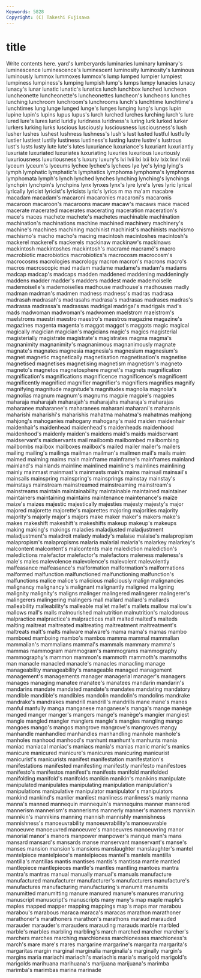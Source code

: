 ```yaml
---
Keywords: 5828 
Copyright: (C) Takeshi Fujisawa
---
```


# title

Write contents here.
yard's lumberyards luminaries luminary luminary's
luminescence luminescence's luminescent luminosity luminosity's luminous luminously lummox lummoxes lummox's
lump lumped lumpier lumpiest lumpiness lumpiness's lumping lumpish lump's lumps
lumpy lunacies lunacy lunacy's lunar lunatic lunatic's lunatics lunch lunchbox
lunched luncheon luncheonette luncheonette's luncheonettes luncheon's luncheons lunches lunching lunchroom
lunchroom's lunchrooms lunch's lunchtime lunchtime's lunchtimes lung lunge lunged lunge's
lunges lunging lung's lungs lupin lupine lupin's lupins lupus lupus's
lurch lurched lurches lurching lurch's lure lured lure's lures lurid
luridly luridness luridness's luring lurk lurked lurker lurkers lurking lurks
luscious lusciously lusciousness lusciousness's lush lusher lushes lushest lushness lushness's
lush's lust lusted lustful lustfully lustier lustiest lustily lustiness lustiness's
lusting lustre lustre's lustrous lust's lusts lusty lute lute's lutes
luxuriance luxuriance's luxuriant luxuriantly luxuriate luxuriated luxuriates luxuriating luxuries luxurious
luxuriously luxuriousness luxuriousness's luxury luxury's lvi lvii lxi lxii lxiv
lxix lxvi lxvii lyceum lyceum's lyceums lychee lychee's lychees lye
lye's lying lying's lymph lymphatic lymphatic's lymphatics lymphoma lymphoma's lymphomas
lymphomata lymph's lynch lynched lynches lynching lynching's lynchings lynchpin lynchpin's
lynchpins lynx lynxes lynx's lyre lyre's lyres lyric lyrical lyrically
lyricist lyricist's lyricists lyric's lyrics m ma ma'am macabre macadam
macadam's macaroni macaronies macaroni's macaronis macaroon macaroon's macaroons macaw macaw's
macaws mace maced macerate macerated macerates macerating maceration maceration's mace's
maces machete machete's machetes machinable machination machination's machinations machine machined
machinery machinery's machine's machines machining machinist machinist's machinists machismo machismo's
macho macho's macing macintosh macintoshes macintosh's mackerel mackerel's mackerels mackinaw
mackinaw's mackinaws mackintosh mackintoshes mackintosh's macramé macramé's macro macrobiotic macrobiotics
macrobiotics's macrocosm macrocosm's macrocosms macrologies macrology macron macron's macrons macro's
macros macroscopic mad madam madame madame's madam's madams madcap madcap's
madcaps madden maddened maddening maddeningly maddens madder madder's madders maddest
made mademoiselle mademoiselle's mademoiselles madhouse madhouse's madhouses madly madman madman's
madmen madness madness's madras madrasa madrasah madrasah's madrasahs madrasa's madrasas
madrases madras's madrassa madrassa's madrassas madrigal madrigal's madrigals mad's mads
madwoman madwoman's madwomen maelstrom maelstrom's maelstroms maestri maestro maestro's maestros
magazine magazine's magazines magenta magenta's maggot maggot's maggots magic magical
magically magician magician's magicians magic's magics magisterial magisterially magistrate magistrate's
magistrates magma magma's magnanimity magnanimity's magnanimous magnanimously magnate magnate's magnates
magnesia magnesia's magnesium magnesium's magnet magnetic magnetically magnetisation magnetisation's magnetise
magnetised magnetises magnetising magnetism magnetism's magneto magneto's magnetos magnetosphere magnet's
magnets magnification magnification's magnifications magnificence magnificence's magnificent magnificently magnified magnifier
magnifier's magnifiers magnifies magnify magnifying magnitude magnitude's magnitudes magnolia magnolia's
magnolias magnum magnum's magnums magpie magpie's magpies maharaja maharajah maharajah's
maharajahs maharaja's maharajas maharanee maharanee's maharanees maharani maharani's maharanis maharishi
maharishi's maharishis mahatma mahatma's mahatmas mahjong mahjong's mahoganies mahogany mahogany's
maid maiden maidenhair maidenhair's maidenhead maidenhead's maidenheads maidenhood maidenhood's maidenly
maiden's maidens maid's maids maidservant maidservant's maidservants mail mailbomb mailbombed
mailbombing mailbombs mailbox mailboxes mailbox's mailed mailer mailer's mailers mailing
mailing's mailings mailman mailman's mailmen mail's mails maim maimed maiming
maims main mainframe mainframe's mainframes mainland mainland's mainlands mainline mainlined
mainline's mainlines mainlining mainly mainmast mainmast's mainmasts main's mains mainsail
mainsail's mainsails mainspring mainspring's mainsprings mainstay mainstay's mainstays mainstream mainstreamed
mainstreaming mainstream's mainstreams maintain maintainability maintainable maintained maintainer maintainers maintaining
maintains maintenance maintenance's maize maize's maizes majestic majestically majesties majesty
majesty's major majored majorette majorette's majorettes majoring majorities majority majority's
majorly major's majors make maker maker's makers make's makes makeshift
makeshift's makeshifts makeup makeup's makeups making making's makings maladies maladjusted
maladjustment maladjustment's maladroit malady malady's malaise malaise's malapropism malapropism's malapropisms
malaria malarial malaria's malarkey malarkey's malcontent malcontent's malcontents male malediction
malediction's maledictions malefactor malefactor's malefactors maleness maleness's male's males malevolence
malevolence's malevolent malevolently malfeasance malfeasance's malformation malformation's malformations malformed malfunction
malfunctioned malfunctioning malfunction's malfunctions malice malice's malicious maliciously malign malignancies
malignancy malignancy's malignant malignantly maligned maligning malignity malignity's maligns malinger
malingered malingerer malingerer's malingerers malingering malingers mall mallard mallard's mallards
malleability malleability's malleable mallet mallet's mallets mallow mallow's mallows mall's
malls malnourished malnutrition malnutrition's malodorous malpractice malpractice's malpractices malt malted
malted's malteds malting maltreat maltreated maltreating maltreatment maltreatment's maltreats malt's
malts malware malware's mama mama's mamas mambo mamboed mamboing mambo's
mambos mamma mammal mammalian mammalian's mammalians mammal's mammals mammary mamma's
mammas mammogram mammogram's mammograms mammography mammography's mammon mammon's mammoth mammoth's
mammoths man manacle manacled manacle's manacles manacling manage manageability manageability's
manageable managed management management's managements manager managerial manager's managers manages
managing manatee manatee's manatees mandarin mandarin's mandarins mandate mandated mandate's
mandates mandating mandatory mandible mandible's mandibles mandolin mandolin's mandolins mandrake
mandrake's mandrakes mandrill mandrill's mandrills mane mane's manes manful manfully
manga manganese manganese's manga's mange manège manged manger manger's mangers
mange's manège's mangier mangiest mangle mangled mangler manglers mangle's mangles
mangling mango mangoes mango's mangos mangrove mangrove's mangroves mangy manhandle
manhandled manhandles manhandling manhole manhole's manholes manhood manhood's manhunt manhunt's
manhunts mania maniac maniacal maniac's maniacs mania's manias manic manic's
manics manicure manicured manicure's manicures manicuring manicurist manicurist's manicurists manifest
manifestation manifestation's manifestations manifested manifesting manifestly manifesto manifestoes manifesto's manifestos
manifest's manifests manifold manifolded manifolding manifold's manifolds manikin manikin's manikins
manipulate manipulated manipulates manipulating manipulation manipulation's manipulations manipulative manipulator manipulator's
manipulators mankind mankind's manlier manliest manliness manliness's manly manna manna's
manned mannequin mannequin's mannequins manner mannered mannerism mannerism's mannerisms mannerly
manner's manners mannikin mannikin's mannikins manning mannish mannishly mannishness mannishness's
manoeuvrability manoeuvrability's manoeuvrable manoeuvre manoeuvred manoeuvre's manoeuvres manoeuvring manor manorial
manor's manors manpower manpower's manqué man's mans mansard mansard's mansards
manse manservant manservant's manse's manses mansion mansion's mansions manslaughter manslaughter's
mantel mantelpiece mantelpiece's mantelpieces mantel's mantels mantilla mantilla's mantillas mantis
mantises mantis's mantissa mantle mantled mantlepiece mantlepieces mantle's mantles mantling
mantoes mantra mantra's mantras manual manually manual's manuals manufacture manufactured
manufacturer manufacturer's manufacturers manufacture's manufactures manufacturing manufacturing's manumit manumits manumitted
manumitting manure manured manure's manures manuring manuscript manuscript's manuscripts many
many's map maple maple's maples mapped mapper mapping mappings map's
maps mar marabou marabou's marabous maraca maraca's maracas marathon marathoner
marathoner's marathoners marathon's marathons maraud marauded marauder marauder's marauders marauding
marauds marble marbled marble's marbles marbling marbling's march marched marcher
marcher's marchers marches marching marchioness marchionesses marchioness's march's mare mare's
mares margarine margarine's margarita margarita's margaritas margin marginal marginalia marginalia's
marginally margin's margins maria mariachi mariachi's mariachis maria's marigold marigold's
marigolds marihuana marihuana's marijuana marijuana's marimba marimba's marimbas marina marinade
